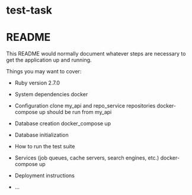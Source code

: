 # test-task


# README

This README would normally document whatever steps are necessary to get the
application up and running.

Things you may want to cover:

* Ruby version
2.7.0

* System dependencies
docker

* Configuration
clone my_api and repo_service repositories
docker-compose up should be run from my_api

* Database creation
docker_compose up

* Database initialization

* How to run the test suite

* Services (job queues, cache servers, search engines, etc.)
docker-compose up

* Deployment instructions

* ...

